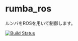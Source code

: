 # rumba_ros
ルンバをROSを用いて制御します。

[![Build Status](https://travis-ci.org/s-tutida/rumba_ros.svg?branch=master)](https://travis-ci.org/s-tutida/rumba_ros)

